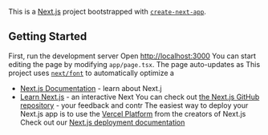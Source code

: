 This is a [Next.js](https://nextjs.org/) project bootstrapped with [`create-next-app`](https://github.com/vercel/next.js/tree/canary/packages/create-next-app).

## Getting Started
First, run the development server
Open [http://localhost:3000](http://localhost:3000) 
You can start editing the page by modifying `app/page.tsx`. The page auto-updates as
This project uses [`next/font`](https://nextjs.org/docs/basic-features/font-optimization) to automatically optimize a
- [Next.js Documentation](https://nextjs.org/docs) - learn about Next.j
- [Learn Next.js](https://nextjs.org/learn) - an interactive Next
You can check out [the Next.js GitHub repository](https://github.com/vercel/next.js/) - your feedback and contr
The easiest way to deploy your Next.js app is to use the [Vercel Platform](https://vercel.com/new?utm_medium=default-template&filter=next.js&utm_source=create-next-app&utm_campaign=create-next-app-readme) from the creators of Next.js
Check out our [Next.js deployment documentation](https://nextjs.org/docs/deployment) 
